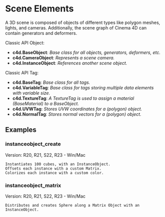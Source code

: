 # Scene Elements

A 3D scene is composed of objects of different types like polygon meshes, lights, and cameras. Additionally, the scene graph of Cinema 4D can contain generators and deformers.

Classic API Object:
- **c4d.BaseObject**: *Base class for all objects, generators, deformers, etc.*
- **c4d.CameraObject**: *Represents a scene camera.*
- **c4d.InstanceObject**: *References another scene object.*

Classic API Tag:
- **c4d.BaseTag**: *Base class for all tags.*
- **c4d.VariableTag**: *Base class for tags storing multiple data elements with variable size.*
- **c4d.TextureTag**: *A TextureTag is used to assign a material (BaseMaterial) to a BaseObject.*
- **c4d.UVWTag**: *Stores UVW coordinates for a (polygon) object.*
- **c4d.NormalTag**: *Stores normal vectors for a (polygon) object.*

## Examples

### instanceobject_create
Version: R20, R21, S22, R23 - Win/Mac

    Instantiates 100 cubes, with an InstanceObject.
    Offsets each instance with a custom Matrix.
    Colorizes each instance with a custom color.

### instanceobject_matrix
Version: R20, R21, S22, R23 - Win/Mac

    Distributes and creates Sphere along a Matrix Object with an InstanceObject.


